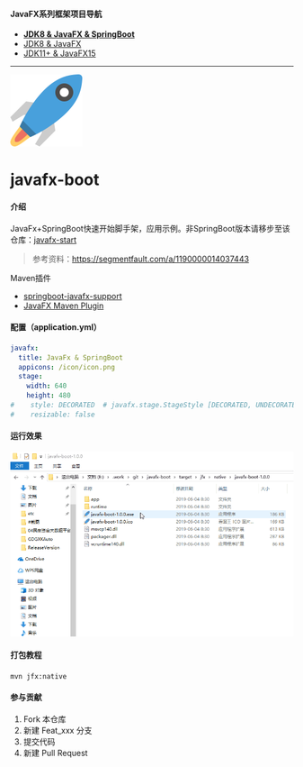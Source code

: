 #### JavaFX系列框架项目导航
- **[JDK8 & JavaFX & SpringBoot](https://gitee.com/westinyang/javafx-boot)**
- [JDK8 & JavaFX](https://gitee.com/westinyang/javafx-start)
- [JDK11+ & JavaFX15](https://gitee.com/westinyang/javafx-jdk11-start)

---

![LOGO](./src/main/resources/icon/icon.png)

# javafx-boot

#### 介绍
JavaFx+SpringBoot快速开始脚手架，应用示例。非SpringBoot版本请移步至该仓库：[javafx-start](https://gitee.com/westinyang/javafx-start)

> 参考资料：https://segmentfault.com/a/1190000014037443

Maven插件
- [springboot-javafx-support](https://github.com/roskenet/springboot-javafx-support)
- [JavaFX Maven Plugin](https://github.com/javafx-maven-plugin/javafx-maven-plugin)

#### 配置（application.yml）

```yaml
javafx:
  title: JavaFx & SpringBoot
  appicons: /icon/icon.png
  stage:
    width: 640
    height: 480
#    style: DECORATED  # javafx.stage.StageStyle [DECORATED, UNDECORATED, TRANSPARENT, UTILITY, UNIFIED]
#    resizable: false
```

#### 运行效果

![截图](./screenshot/03.gif)

#### 打包教程

`mvn jfx:native`

#### 参与贡献

1. Fork 本仓库
2. 新建 Feat_xxx 分支
3. 提交代码
4. 新建 Pull Request
